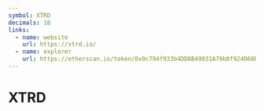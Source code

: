 ```yaml
---
symbol: XTRD
decimals: 18
links:
  - name: website
    url: https://xtrd.io/
  - name: explorer
    url: https://etherscan.io/token/0x9c794f933b4DD8B49031A79b0f924D68BEF43992
---
```


# XTRD
